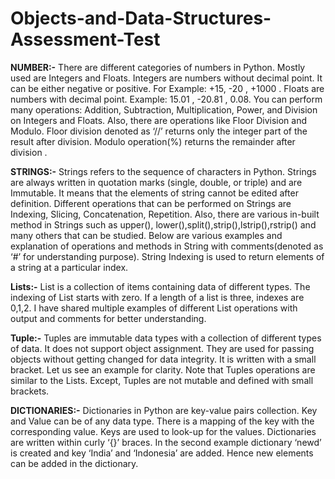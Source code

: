 # Objects-and-Data-Structures-Assessment-Test

**NUMBER:-**
There are different categories of numbers in Python. Mostly used are Integers and Floats.
Integers are numbers without decimal point. It can be either negative or positive. For Example: +15, -20 , +1000 . Floats are numbers with decimal point. Example: 15.01 , -20.81 , 0.08. You can perform many operations: Addition, Subtraction, Multiplication, Power, and Division on Integers and Floats.
Also, there are operations like Floor Division and Modulo. Floor division denoted as ‘//’ returns only the integer part of the result after division. Modulo operation(%) returns the remainder after division .

**STRINGS:-**
Strings refers to the sequence of characters in Python. Strings are always written in quotation marks (single, double, or triple) and are Immutable. It means that the elements of string cannot be edited after definition. Different operations that can be performed on Strings are Indexing, Slicing, Concatenation, Repetition. Also, there are various in-built method in Strings such as upper(), lower(),split(),strip(),lstrip(),rstrip() and many others that can be studied. Below are various examples and explanation of operations and methods in String with comments(denoted as ‘#’ for understanding purpose).
String Indexing is used to return elements of a string at a particular index. 

**Lists:-**
List is a collection of items containing data of different types. The indexing of List starts with zero. If a length of a list is three, indexes are 0,1,2. I have shared multiple examples of different List operations with output and comments for better understanding.

**Tuple:-**
Tuples are immutable data types with a collection of different types of data. It does not support object assignment. They are used for passing objects without getting changed for data integrity. It is written with a small bracket. Let us see an example for clarity.
Note that Tuples operations are similar to the Lists. Except, Tuples are not mutable and defined with small brackets.

**DICTIONARIES:-**
Dictionaries in Python are key-value pairs collection. Key and Value can be of any data type. There is a mapping of the key with the corresponding value. Keys are used to look-up for the values. Dictionaries are written within curly ‘{}’ braces.
In the second example dictionary ‘newd’ is created and key ‘India’ and ‘Indonesia’ are added. Hence new elements can be added in the dictionary.
